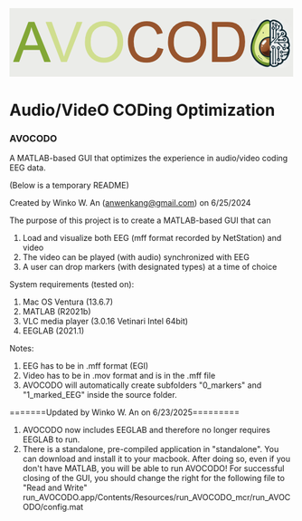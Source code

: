 ![alt text](config/logo.png?raw=true)

# Audio/VideO CODing Optimization

### AVOCODO
 A MATLAB-based GUI that optimizes the experience in audio/video coding EEG data.

(Below is a temporary README)

Created by Winko W. An (anwenkang@gmail.com) on 6/25/2024

The purpose of this project is to create a MATLAB-based GUI that can

1) Load and visualize both EEG (mff format recorded by NetStation) and video
2) The video can be played (with audio) synchronized with EEG
3) A user can drop markers (with designated types) at a time of choice

System requirements (tested on):

1) Mac OS Ventura (13.6.7)
2) MATLAB (R2021b)
3) VLC media player (3.0.16 Vetinari Intel 64bit)
4) EEGLAB (2021.1)

Notes:
1) EEG has to be in .mff format (EGI)
2) Video has to be in .mov format and is in the .mff file
3) AVOCODO will automatically create subfolders "0_markers" and "1_marked_EEG" inside the source folder.

=======Updated by Winko W. An on 6/23/2025=========
1) AVOCODO now includes EEGLAB and therefore no longer requires EEGLAB to run.
2) There is a standalone, pre-compiled application in "standalone". You can download and install it to your macbook. After doing so, even if you don't have MATLAB, you will be able to run AVOCODO! For successful closing of the GUI, you should change the right for the following file to "Read and Write"
run_AVOCODO.app/Contents/Resources/run_AVOCODO_mcr/run_AVOCODO/config.mat